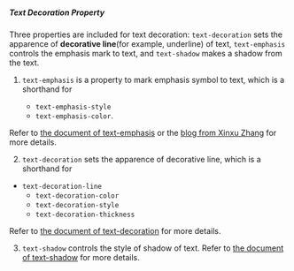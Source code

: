 

##### Text Decoration Property

Three properties are included for text decoration: `text-decoration` sets the apparence of **decorative line**(for example, underline) of text, `text-emphasis` controls the emphasis mark to text, and `text-shadow` makes a shadow from the text.

1. `text-emphasis` is a property to mark emphasis symbol to text, which is a shorthand for

	- `text-emphasis-style` 
	- `text-emphasis-color`.

Refer to [the document of text-emphasis](https://developer.mozilla.org/en-US/docs/Web/CSS/text-emphasis) or the [blog from Xinxu Zhang](https://www.zhangxinxu.com/wordpress/2020/06/css-text-emphasis/) for more details.

2. `text-decoration` sets the apparence of decorative line, which is a shorthand for
- `text-decoration-line`
    - `text-decoration-color`
    - `text-decoration-style`
    - `text-decoration-thickness`

Refer to [the document of text-decoration](https://developer.mozilla.org/en-US/docs/Web/CSS/text-decoration ) for more details.

3. `text-shadow` controls the style of shadow of text. Refer to [the document of text-shadow](https://developer.mozilla.org/en-US/docs/Web/CSS/text-shadow ) for more details.

